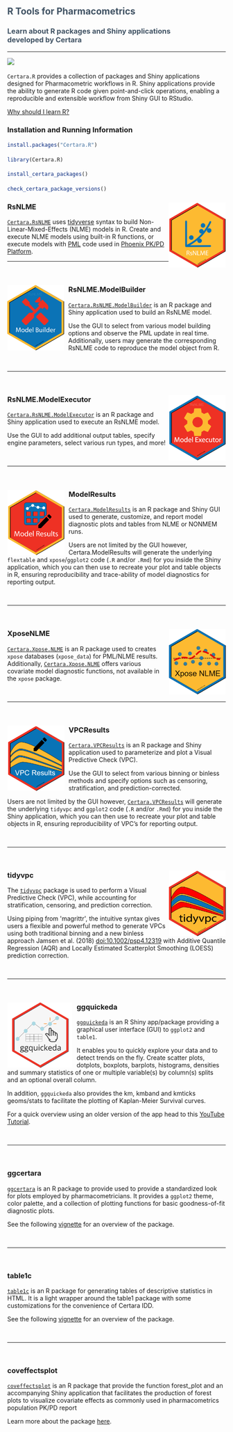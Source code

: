 
<div id="banner-container" style="background: url('https://www-cdn-images.certara.com/spai5/w_1920+q_lossy+ret_img+to_auto/https://www.certara.com/app/uploads/2022/01/Certara_Hero_R-speaks-RsNLME.png') no-repeat; background-size: cover; background-position: center;"><div class="container"><div id="banner-content"><h2 style = "color: #415364;">R Tools for Pharmacometrics</h2><h3 style = "color: #415364;">Learn about R packages and Shiny applications <br> developed by Certara </h3> <a href="https://www.certara.com/company/contact/?cta_btn=Contact+Certara" class="link-yellow-btn mt-4"></a></div></div></div>

---

[![](https://www.r-pkg.org/badges/version/Certara.R?color=green)](https://cran.r-project.org/package=Certara.R)

`Certara.R` provides a collection of packages and Shiny applications designed for Pharmacometric workflows in R. Shiny applications provide the ability to generate R code given point-and-click operations, enabling a reproducible and extensible workflow from Shiny GUI to RStudio.

[Why should I learn R?](https://certara.github.io/R-Certara/articles/why_learn_r.html)

### Installation and Running Information

``` r
install.packages("Certara.R")

library(Certara.R)

install_certara_packages()

check_certara_package_versions()
```


### RsNLME <a href = "https://certara.github.io/R-RsNLME/index.html"><img src='vignettes/img/RsNLME.png' style = "float:right; height: 150px;" align="right" height="150" /></a>

[`Certara.RsNLME`](https://certara.github.io/R-RsNLME/index.html) uses [tidyverse](https://www.tidyverse.org/) syntax to build Non-Linear-Mixed-Effects (NLME) models in R. Create and execute NLME models using built-in R functions, or execute models with [PML](https://www.certara.com/training/pml-school/) code used in [Phoenix PK/PD Platform](https://www.certara.com/software/phoenix-pkpd/).

---

<br/>

### RsNLME.ModelBuilder <a href = "https://certara.github.io/R-RsNLME-model-builder/index.html"><img src='vignettes/img/ModelBuilder.png' align="left" height="150" style = "float:left; height:150px; padding-right: 10px;" /></a>

[`Certara.RsNLME.ModelBuilder`](https://certara.github.io/R-RsNLME-model-builder/index.html) is an R package and Shiny application used to build an RsNLME model.

Use the GUI to select from various model building options and observe the PML update in real time. Additionally, users may generate the corresponding RsNLME code to reproduce the model object from R.

<br/>

---

<br/>

### RsNLME.ModelExecutor <a href = "https://certara.github.io/R-RsNLME-model-executor/index.html"><img src='vignettes/img/ModelExecutor.png' align="right" height="150" style = "float:right; height: 150px;" /></a>

[`Certara.RsNLME.ModelExecutor`](https://certara.github.io/R-RsNLME-model-executor/index.html) is an R package and Shiny application used to execute an RsNLME model.

Use the GUI to add additional output tables, specify engine parameters, select various run types, and more!

<br/>

---

<br/>

### ModelResults <a href = "https://certara.github.io/R-model-results/index.html"><img src='vignettes/img/ModelResults.png' align="left" height="150"  style = "float:left; height:150px; padding-right: 10px;"/></a>

[`Certara.ModelResults`](https://certara.github.io/R-model-results/index.html) is an R package and Shiny GUI used to generate, customize, and report model diagnostic plots and tables from NLME or NONMEM runs.

Users are not limited by the GUI however, Certara.ModelResults will generate the underlying `flextable` and `xpose`/`ggplot2` code (`.R` and/or `.Rmd`) for you inside the Shiny application, which you can then use to recreate your plot and table objects in R, ensuring reproducibility and trace-ability of model diagnostics for reporting output.

<br/>

---

<br/>

### XposeNLME <a href = "https://certara.github.io/R-Xpose-NLME/index.html"><img src='vignettes/img/XposeNLME.png' align="right" height="150" style = "float:right; height: 150px;"/></a>

[`Certara.Xpose.NLME`](https://certara.github.io/R-Xpose-NLME/index.html) is an R package used to creates `xpose` databases (`xpose_data`) for PML/NLME results. Additionally, [`Certara.Xpose.NLME`](https://certara.github.io/R-Xpose-NLME/index.html) offers various covariate model diagnostic functions, not available in the `xpose` package.

<br/>

---

<br/>

### VPCResults <a href = "https://certara.github.io/R-VPCResults/index.html"><img src='vignettes/img/VPCResults.png' align="left" height="150" style = "float:left; height: 150px; padding-right: 10px;"/></a>

[`Certara.VPCResults`](https://certara.github.io/R-VPCResults/index.html) is an R package and Shiny application used to parameterize and plot a Visual Predictive Check (VPC).

Use the GUI to select from various binning or binless methods and specify options such as censoring, stratification, and prediction-corrected.

Users are not limited by the GUI however, [`Certara.VPCResults`](https://certara.github.io/R-VPCResults/index.html) will generate the underlying `tidyvpc` and `ggplot2` code (`.R` and/or `.Rmd`) for you inside the Shiny application, which you can then use to recreate your plot and table objects in R, ensuring reproducibility of VPC’s for reporting output.

<br/>

---

<br/>

### tidyvpc <a href = "https://certara.github.io/tidyvpc/index.html"><img src='vignettes/img/tidyvpc.png' align="right" height="150" style = "float:right; height: 150px;"/></a>

The [`tidyvpc`](https://certara.github.io/tidyvpc/index.html) package is used to perform a Visual Predictive Check (VPC), while accounting for stratification, censoring, and prediction correction. 

Using piping from 'magrittr', the intuitive syntax gives users a flexible and powerful method to generate VPCs using both traditional binning and a new binless approach Jamsen et al. (2018) [doi:10.1002/psp4.12319](https://www.ncbi.nlm.nih.gov/pmc/articles/PMC6202468/) with Additive Quantile Regression (AQR) and Locally Estimated Scatterplot Smoothing (LOESS) prediction correction. 

<br/>

---

<br/>

### ggquickeda <a href = "https://github.com/smouksassi/ggquickeda"><img src='vignettes/img/ggquickeda.png' align="left" height="150" style = "float:left; height: 150px; padding-right: 10px;"/></a>

[`ggquickeda`](https://github.com/smouksassi/ggquickeda) is an R Shiny app/package providing a graphical user interface (GUI) to `ggplot2` and `table1`.

It enables you to quickly explore your data and to detect trends on the fly. Create scatter plots, dotplots, boxplots, barplots, histograms, densities and summary statistics of one or multiple variable(s) by column(s) splits and an optional overall column.

In addition, `ggquickeda` also provides the km, kmband and kmticks geoms/stats to facilitate the plotting of Kaplan-Meier Survival curves.

For a quick overview using an older version of the app head to this [YouTube Tutorial](https://www.youtube.com/watch?v=1rBBmJUIZhs).

<br/>

---

<br/>

### ggcertara

[`ggcertara`](https://github.com/certara/ggcertara) is an R package to provide used to provide a standardized look for plots employed by pharmacometricians. It provides a `ggplot2` theme, color palette, and a collection of plotting functions for basic goodness-of-fit diagnostic plots.

See the following [vignette](https://certara.github.io/ggcertara/vignettes/ggcertara-gof.html) for an overview of the package.

<br/>

---

<br/>

### table1c

[`table1c`](https://github.com/certara/table1c) is an R package for generating tables of descriptive statistics in HTML. It is a light wrapper around the table1 package with some customizations for the convenience of Certara IDD.

See the following [vignette](https://certara.github.io/table1c/vignettes/table1c-howto.html) for an overview of the package.

<br/>

---

<br/>

### coveffectsplot

[`coveffectsplot`](https://github.com/smouksassi/coveffectsplot) is an R package that provide the function forest_plot and an accompanying Shiny application that facilitates the production of forest plots to visualize covariate effects as commonly used in pharmacometrics population PK/PD report

Learn more about the package [here](https://github.com/smouksassi/coveffectsplot).

<br/>
